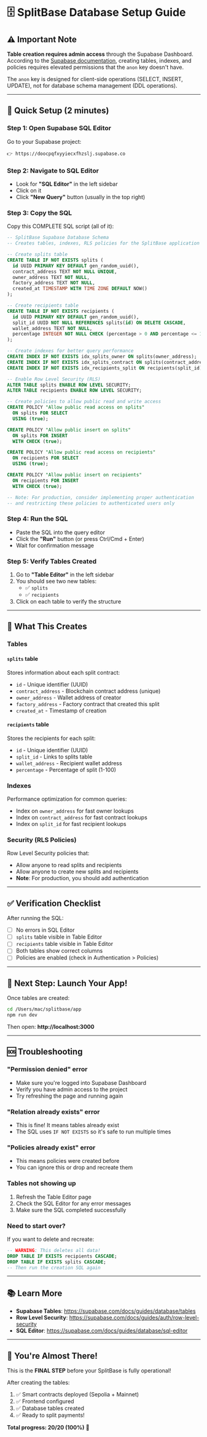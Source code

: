 # 🗄️ SplitBase Database Setup Guide

## ⚠️ Important Note

**Table creation requires admin access** through the Supabase Dashboard. According to the [Supabase documentation](https://supabase.com/docs), creating tables, indexes, and policies requires elevated permissions that the `anon` key doesn't have.

The `anon` key is designed for client-side operations (SELECT, INSERT, UPDATE), not for database schema management (DDL operations).

---

## 🚀 Quick Setup (2 minutes)

### Step 1: Open Supabase SQL Editor

Go to your Supabase project:
```
👉 https://doocpqfxyyiecxfhzslj.supabase.co
```

### Step 2: Navigate to SQL Editor

- Look for **"SQL Editor"** in the left sidebar
- Click on it
- Click **"New Query"** button (usually in the top right)

### Step 3: Copy the SQL

Copy this COMPLETE SQL script (all of it):

```sql
-- SplitBase Supabase Database Schema
-- Creates tables, indexes, RLS policies for the SplitBase application

-- Create splits table
CREATE TABLE IF NOT EXISTS splits (
  id UUID PRIMARY KEY DEFAULT gen_random_uuid(),
  contract_address TEXT NOT NULL UNIQUE,
  owner_address TEXT NOT NULL,
  factory_address TEXT NOT NULL,
  created_at TIMESTAMP WITH TIME ZONE DEFAULT NOW()
);

-- Create recipients table
CREATE TABLE IF NOT EXISTS recipients (
  id UUID PRIMARY KEY DEFAULT gen_random_uuid(),
  split_id UUID NOT NULL REFERENCES splits(id) ON DELETE CASCADE,
  wallet_address TEXT NOT NULL,
  percentage INTEGER NOT NULL CHECK (percentage > 0 AND percentage <= 100)
);

-- Create indexes for better query performance
CREATE INDEX IF NOT EXISTS idx_splits_owner ON splits(owner_address);
CREATE INDEX IF NOT EXISTS idx_splits_contract ON splits(contract_address);
CREATE INDEX IF NOT EXISTS idx_recipients_split ON recipients(split_id);

-- Enable Row Level Security (RLS)
ALTER TABLE splits ENABLE ROW LEVEL SECURITY;
ALTER TABLE recipients ENABLE ROW LEVEL SECURITY;

-- Create policies to allow public read and write access
CREATE POLICY "Allow public read access on splits" 
  ON splits FOR SELECT 
  USING (true);

CREATE POLICY "Allow public insert on splits" 
  ON splits FOR INSERT 
  WITH CHECK (true);

CREATE POLICY "Allow public read access on recipients" 
  ON recipients FOR SELECT 
  USING (true);

CREATE POLICY "Allow public insert on recipients" 
  ON recipients FOR INSERT 
  WITH CHECK (true);

-- Note: For production, consider implementing proper authentication
-- and restricting these policies to authenticated users only
```

### Step 4: Run the SQL

- Paste the SQL into the query editor
- Click the **"Run"** button (or press Ctrl/Cmd + Enter)
- Wait for confirmation message

### Step 5: Verify Tables Created

1. Go to **"Table Editor"** in the left sidebar
2. You should see two new tables:
   - ✅ `splits`
   - ✅ `recipients`
3. Click on each table to verify the structure

---

## 🎯 What This Creates

### Tables

#### `splits` table
Stores information about each split contract:
- `id` - Unique identifier (UUID)
- `contract_address` - Blockchain contract address (unique)
- `owner_address` - Wallet address of creator
- `factory_address` - Factory contract that created this split
- `created_at` - Timestamp of creation

#### `recipients` table
Stores the recipients for each split:
- `id` - Unique identifier (UUID)
- `split_id` - Links to splits table
- `wallet_address` - Recipient wallet address
- `percentage` - Percentage of split (1-100)

### Indexes

Performance optimization for common queries:
- Index on `owner_address` for fast owner lookups
- Index on `contract_address` for fast contract lookups
- Index on `split_id` for fast recipient lookups

### Security (RLS Policies)

Row Level Security policies that:
- Allow anyone to read splits and recipients
- Allow anyone to create new splits and recipients
- **Note**: For production, you should add authentication

---

## ✅ Verification Checklist

After running the SQL:

- [ ] No errors in SQL Editor
- [ ] `splits` table visible in Table Editor
- [ ] `recipients` table visible in Table Editor
- [ ] Both tables show correct columns
- [ ] Policies are enabled (check in Authentication > Policies)

---

## 🚀 Next Step: Launch Your App!

Once tables are created:

```bash
cd /Users/mac/splitbase/app
npm run dev
```

Then open: **http://localhost:3000**

---

## 🆘 Troubleshooting

### "Permission denied" error
- Make sure you're logged into Supabase Dashboard
- Verify you have admin access to the project
- Try refreshing the page and running again

### "Relation already exists" error
- This is fine! It means tables already exist
- The SQL uses `IF NOT EXISTS` so it's safe to run multiple times

### "Policies already exist" error
- This means policies were created before
- You can ignore this or drop and recreate them

### Tables not showing up
1. Refresh the Table Editor page
2. Check the SQL Editor for any error messages
3. Make sure the SQL completed successfully

### Need to start over?
If you want to delete and recreate:

```sql
-- WARNING: This deletes all data!
DROP TABLE IF EXISTS recipients CASCADE;
DROP TABLE IF EXISTS splits CASCADE;
-- Then run the creation SQL again
```

---

## 📚 Learn More

- **Supabase Tables**: https://supabase.com/docs/guides/database/tables
- **Row Level Security**: https://supabase.com/docs/guides/auth/row-level-security
- **SQL Editor**: https://supabase.com/docs/guides/database/sql-editor

---

## 🎉 You're Almost There!

This is the **FINAL STEP** before your SplitBase is fully operational!

After creating the tables:
1. ✅ Smart contracts deployed (Sepolia + Mainnet)
2. ✅ Frontend configured
3. ✅ Database tables created
4. ✅ Ready to split payments!

**Total progress: 20/20 (100%)** 🎊

